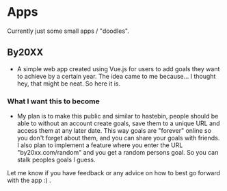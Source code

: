 # Apps
Currently just some small apps / "doodles". 

## By20XX
- A simple web app created using Vue.js for users to add goals they want to achieve by a certain year. 
The idea came to me because... I thought hey, that might be neat. So here it is.

### What I want this to become
- My plan is to make this public and similar to hastebin, people should be able to without an account create goals, save them to a unique URL 
and access them at any later date. This way goals are "forever" online so you don't forget about them, and you can share your goals with friends. 
I also plan to implement a feature where you enter the URL "by20xx.com/random" and you get a random persons goal. So you can stalk peoples goals I guess. 

Let me know if you have feedback or any advice on how to best go forward with the app :) . 
